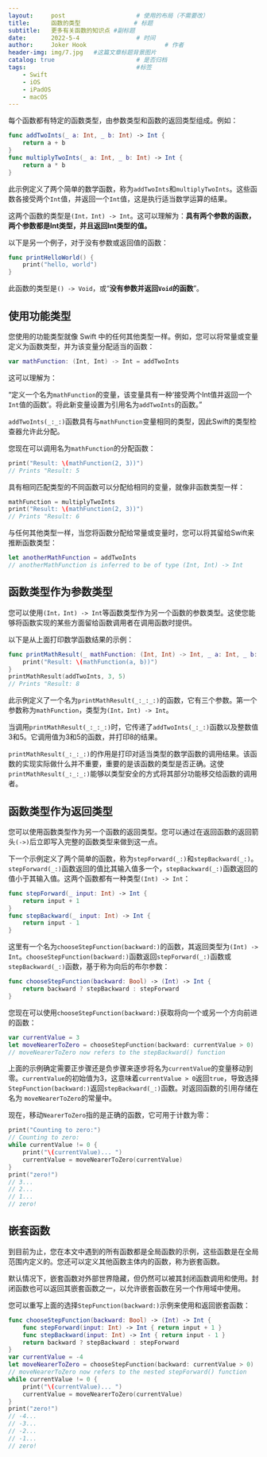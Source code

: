 ```yaml
---
layout:     post   				    # 使用的布局（不需要改）
title:      函数的类型				# 标题 
subtitle:   更多有关函数的知识点 #副标题
date:       2022-5-4 				# 时间
author:     Joker Hook 						# 作者
header-img: img/7.jpg 	#这篇文章标题背景图片
catalog: true 						# 是否归档
tags:								#标签
    - Swift
    - iOS
    - iPadOS
    - macOS
---
```

每个函数都有特定的函数类型，由参数类型和函数的返回类型组成。例如：
```swift
func addTwoInts(_ a: Int, _ b: Int) -> Int {
    return a + b
}
func multiplyTwoInts(_ a: Int, _ b: Int) -> Int {
    return a * b
}
```

此示例定义了两个简单的数学函数，称为`addTwoInts`和`multiplyTwoInts`。这些函数各接受两个`Int`值，并返回一个`Int`值，这是执行适当数学运算的结果。

这两个函数的类型是`(Int，Int) -> Int`。这可以理解为：**具有两个参数的函数，两个参数都是Int类型，并且返回Int类型的值。**

以下是另一个例子，对于没有参数或返回值的函数：
```swift
func printHelloWorld() {
    print("hello, world")
}
```
此函数的类型是`() -> Void`，或“**没有参数并返回`Void`的函数**”。

## 使用功能类型

您使用的功能类型就像 Swift 中的任何其他类型一样。例如，您可以将常量或变量定义为函数类型，并为该变量分配适当的函数：

```swift
var mathFunction: (Int, Int) -> Int = addTwoInts
```

这可以理解为：

“定义一个名为`mathFunction`的变量，该变量具有一种‘接受两个Int值并返回一个`Int`值的函数’。将此新变量设置为引用名为`addTwoInts`的函数。”

`addTwoInts(_:_:)`函数具有与`mathFunction`变量相同的类型，因此Swift的类型检查器允许此分配。

您现在可以调用名为`mathFunction`的分配函数：
```swift
print("Result: \(mathFunction(2, 3))")
// Prints "Result: 5
```

具有相同匹配类型的不同函数可以分配给相同的变量，就像非函数类型一样：
```swift
mathFunction = multiplyTwoInts
print("Result: \(mathFunction(2, 3))")
// Prints "Result: 6
```

与任何其他类型一样，当您将函数分配给常量或变量时，您可以将其留给Swift来推断函数类型：
```swift
let anotherMathFunction = addTwoInts
// anotherMathFunction is inferred to be of type (Int, Int) -> Int
```

## 函数类型作为参数类型

您可以使用`(Int，Int) -> Int`等函数类型作为另一个函数的参数类型。这使您能够将函数实现的某些方面留给函数调用者在调用函数时提供。

以下是从上面打印数学函数结果的示例：
```swift
func printMathResult(_ mathFunction: (Int, Int) -> Int, _ a: Int, _ b: Int) {
    print("Result: \(mathFunction(a, b))")
}
printMathResult(addTwoInts, 3, 5)
// Prints "Result: 8
```

此示例定义了一个名为`printMathResult(_:_:_:)`的函数，它有三个参数。第一个参数称为`mathFunction`，类型为`(Int，Int) -> Int`。

当调用`printMathResult(_:_:_:)`时，它传递了`addTwoInts(_:_:)`函数以及整数值3和5。它调用值为3和5的函数，并打印8的结果。

`printMathResult(_:_:_:)`的作用是打印对适当类型的数学函数的调用结果。该函数的实现实际做什么并不重要，重要的是该函数的类型是否正确。这使`printMathResult(_:_:_:)`能够以类型安全的方式将其部分功能移交给函数的调用者。

## 函数类型作为返回类型

您可以使用函数类型作为另一个函数的返回类型。您可以通过在返回函数的返回箭头`(->)`后立即写入完整的函数类型来做到这一点。

下一个示例定义了两个简单的函数，称为`stepForward(_:)`和`stepBackward(_:)`。`stepForward(_:)`函数返回的值比其输入值多一个，`stepBackward(_:)`函数返回的值小于其输入值。这两个函数都有一种类型`(Int) -> Int`：
```swift
func stepForward(_ input: Int) -> Int {
    return input + 1
}
func stepBackward(_ input: Int) -> Int {
    return input - 1
}
```

这里有一个名为`chooseStepFunction(backward:)`的函数，其返回类型为`(Int) -> Int`。`chooseStepFunction(backward:)`函数返回`stepForward(_:)`函数或`stepBackward(_:)`函数，基于称为向后的布尔参数：
```swift
func chooseStepFunction(backward: Bool) -> (Int) -> Int {
    return backward ? stepBackward : stepForward
}
```

您现在可以使用`chooseStepFunction(backward:)`获取将向一个或另一个方向前进的函数：
```swift
var currentValue = 3
let moveNearerToZero = chooseStepFunction(backward: currentValue > 0)
// moveNearerToZero now refers to the stepBackward() function
```

上面的示例确定需要正步骤还是负步骤来逐步将名为`currentValue`的变量移动到零。`currentValue`的初始值为3，这意味着`currentValue > 0`返回`true`，导致选择`StepFunction(backward:)`返回`stepBackward(_:)`函数。对返回函数的引用存储在名为 `moveNearerToZero`的常量中。

现在，移动`NearerToZero`指的是正确的函数，它可用于计数为零：
```swift
print("Counting to zero:")
// Counting to zero:
while currentValue != 0 {
    print("\(currentValue)... ")
    currentValue = moveNearerToZero(currentValue)
}
print("zero!")
// 3...
// 2...
// 1...
// zero!
```

## 嵌套函数

到目前为止，您在本文中遇到的所有函数都是全局函数的示例，这些函数是在全局范围内定义的。您还可以定义其他函数主体内的函数，称为嵌套函数。

默认情况下，嵌套函数对外部世界隐藏，但仍然可以被其封闭函数调用和使用。封闭函数也可以返回其嵌套函数之一，以允许嵌套函数在另一个作用域中使用。

您可以重写上面的选择`StepFunction(backward:)`示例来使用和返回嵌套函数：
```swift
func chooseStepFunction(backward: Bool) -> (Int) -> Int {
    func stepForward(input: Int) -> Int { return input + 1 }
    func stepBackward(input: Int) -> Int { return input - 1 }
    return backward ? stepBackward : stepForward
}
var currentValue = -4
let moveNearerToZero = chooseStepFunction(backward: currentValue > 0)
// moveNearerToZero now refers to the nested stepForward() function
while currentValue != 0 {
    print("\(currentValue)... ")
    currentValue = moveNearerToZero(currentValue)
}
print("zero!")
// -4...
// -3...
// -2...
// -1...
// zero!
```